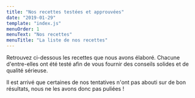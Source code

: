 ```yaml
---
title: "Nos recettes testées et approuvées"
date: "2019-01-29"
template: "index.js"
menuOrder: 1
menuText: "Nos recettes"
menuTitle: "La liste de nos recettes"
---
```


Retrouvez ci-dessous les recettes que nous avons élaboré. Chacune d'entre-elles ont été
testé afin de vous fournir des conseils solides et de qualité sérieuse.

Il est arrivé que certaines de nos tentatives n'ont pas abouti sur de bon résultats, nous
ne les avons donc pas puliées !

